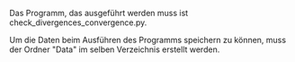 Das Programm, das ausgeführt werden muss ist check_divergences_convergence.py. 

Um die Daten beim Ausführen des Programms speichern zu können, muss der Ordner "Data" im selben Verzeichnis erstellt werden.
